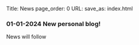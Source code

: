 Title: News
page_order: 0
URL:
save_as: index.html


###  01-01-2024 New personal blog!

News will follow